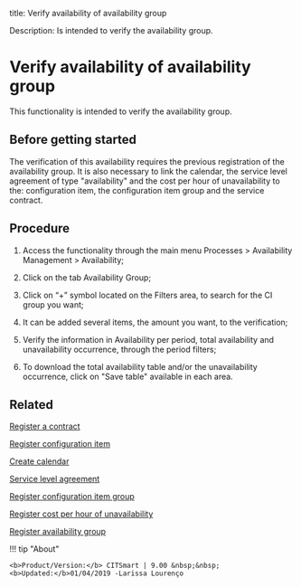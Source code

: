 title: Verify availability of availability group

Description: Is intended to verify the availability group.
# Verify availability of availability group

This functionality is intended to verify the availability group.

Before getting started
----------------------

The verification of this availability requires the previous registration of the
availability group. It is also necessary to link the calendar, the service level
agreement of type "availability" and the cost per hour of unavailability to the:
configuration item, the configuration item group and the service contract.

Procedure
-------------

1.  Access the functionality through the main menu Processes \> Availability
    Management \> Availability;

2.  Click on the tab Availability Group;

3.  Click on “+” symbol located on the Filters area, to search for the CI group
    you want;

4.  It can be added several items, the amount you want, to the verification;

5.  Verify the information in Availability per period, total availability and
    unavailability occurrence, through the period filters;

6.  To download the total availability table and/or the unavailability
    occurrence, click on "Save table" available in each area.

Related
-----------

 [Register a contract](/en-us/citsmart-platform-8/additional-features/contract-management/use/register-contract.html)  

 [Register configuration item](/en-us/citsmart-platform-8/processes/configuration/use/register-CI.html) 
 
 [Create calendar](/en-us/citsmart-platform-8/platform-administration/time/create-calendar.html) 

 [Service level agreement](/en-us/citsmart-platform-8/processes/service-level/use/service-level-agreement.html)  

 [Register configuration item group](/en-us/citsmart-platform-8/processes/configuration/configuration/register-configuration-item-group.html) 

 [Register cost per hour of unavailability](/en-us/citsmart-platform-8/processes/configuration/use/cost-per-hour-unavailability.html)   

 [Register availability group](/en-us/citsmart-platform-8/processes/availability/configuration/register-availability-group.html) 


!!! tip "About"

    <b>Product/Version:</b> CITSmart | 9.00 &nbsp;&nbsp;
    <b>Updated:</b>01/04/2019 -Larissa Lourenço

